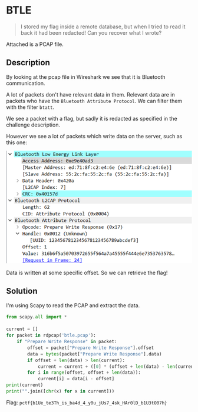 # BTLE

> I stored my flag inside a remote database, but when I tried to read it back it had been redacted! Can you recover what I wrote?

Attached is a PCAP file.

## Description

By looking at the pcap file in Wireshark we see that it is Bluetooth communication.

A lot of packets don't have relevant data in them.
Relevant data are in packets who have the `Bluetooth Attribute Protocol`.
We can filter them with the filter `btatt`.

We see a packet with a flag, but sadly it is redacted as specified in the challenge description.

However we see a lot of packets which write data on the server, such as this one:

![](../images/btle.png)

Data is written at some specific offset. So we can retrieve the flag!

## Solution

I'm using Scapy to read the PCAP and extract the data.

```python
from scapy.all import *

current = []
for packet in rdpcap('btle.pcap'):
    if "Prepare Write Response" in packet:       
        offset = packet["Prepare Write Response"].offset
        data = bytes(packet["Prepare Write Response"].data)
        if offset + len(data) > len(current):
            current = current + ([0] * (offset + len(data) - len(current)))
        for i in range(offset, offset + len(data)):
            current[i] = data[i - offset]
print(current)
print("".join([chr(x) for x in current]))
```

Flag: `pctf{b1Ue_te3Th_is_ba4d_4_y0u_jUs7_4sk_HAr0lD_b1U3tO07h}`
